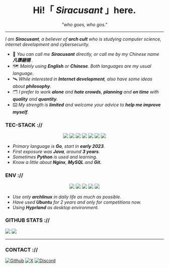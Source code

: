 

<div style="text-align: center;"><h1>Hi!「 <i>Siracusant </i>」here.</h1></div>
<div style="text-align: center;"><i>"who goes, who gos."</i></div> 

- - -

*I am **Siracusant**, a believer of ***arch cult*** who is studying computer science, internet development and cybersecurity.*

- 📡 *You can call me **Siracusant** directly, or call me by my Chinese name **凡隳翮翎** .*
- 🗺️ *Mainly using **English** or **Chinese**. Both languages are my usual language.*
- 🛰️ *While interested in **Internet development**, also have some ideas about **philosophy**.*
- 🗂️ *I prefer to work **alone** and **hate crowds**, **planning** and **on time** with **quality** and **quantity**.*
- ⌨️ *My strength is **limited** and welcome your advice to **help me improve myself**.*


### TEC-STACK ://

<div align="center">
    <a href="https://go.dev/"><img src="https://img.shields.io/badge/go-00b1ff?style=for-the-badge&logo=go&logoColor=white" /></a>
    <a href="https://www.java.com/"><img src="https://img.shields.io/badge/java-c34c00?style=for-the-badge&logo=openjdk&logoColor=white" /></a>
    <a href="https://www.python.org/"><img src="https://img.shields.io/badge/Python-FFD43B?style=for-the-badge&logo=python&logoColor=blue" /></a>
    <a href="https://nginx.org/en/"><img src="https://img.shields.io/badge/nginx-009111?style=for-the-badge&logo=nginx&logoColor=white" /></a>
    <a href="https://www.mysql.com/"><img src="https://img.shields.io/badge/mysql-005868?style=for-the-badge&logo=mysql&logoColor=white" /></a>
    <a href="https://www.jetbrains.com/go/"><img src="https://img.shields.io/badge/goland-2f14a9?style=for-the-badge&logo=goland&logoColor=white" /></a>
    <a href="https://git-scm.com/"><img src="https://img.shields.io/badge/GIT-E44C30?style=for-the-badge&logo=git&logoColor=white" /></a>

</div>

- *Primary language is **Go**, start in **early 2023**.*
- *First exposure was **Java**, around **3 years**.*
- *Sometimes **Python** is used and learning.*
- *Know a little about **Nginx**, **MySQL** and **Git.***


### ENV ://

<div align="center">
    <a href="https://archlinux.org/"><img src="https://img.shields.io/badge/arch-1793F1?style=for-the-badge&logo=arch-linux&logoColor=white" /></a>
    <a href="https://ubuntu.com/"><img src="https://img.shields.io/badge/ubuntu-F46D01?style=for-the-badge&logo=ubuntu&logoColor=white" /></a>
    <a href="https://www.mozilla.org/"><img src="https://img.shields.io/badge/Firefox-FF7139?style=for-the-badge&logo=Firefox-Browser&logoColor=white" /></a>
    <a href="https://alacritty.org/"><img src="https://img.shields.io/badge/Alacritty-393939?style=for-the-badge&logo=alacritty&logoColor=white" /></a>
    <a href="https://hyprland.org/"><img src="https://img.shields.io/badge/hyprland-22c2bc?style=for-the-badge&logo=hyprland&logoColor=white" /></a>

</div>

- *Use only **archlinux** in daily life as much as possible.*
- *Have used **Ubuntu** for 2 years and only for competitions now.*
- *Using **Hyprland** as desktop environment.*


### GITHUB STATS ://

![](https://github-readme-stats.vercel.app/api?username=Siracusant&show_icons=true&text_bold=false&bg_color=20242a&border_color=0000&title_color=fff&text_color=afbac4&icon_color=3190f3&ring_color=3190f3&border_radius=20)
![](https://github-readme-stats.vercel.app/api/top-langs/?username=Siracusant&layout=compact&bg_color=242930&border_color=0000&title_color=fff&text_color=afbac4&border_radius=20)

- - -

### CONTACT ://

[![Github](https://img.shields.io/badge/@Siracusant-000000?style=for-the-badge&logo=github&logoColor=white)](https://github.com/Siracusant)
[![X](https://img.shields.io/badge/@Siracusant-000000?style=for-the-badge&logo=x&logoColor=white)](https://x.com/Siracusant)
[![Discord](https://img.shields.io/badge/@Siracusant-000000?style=for-the-badge&logo=discord&logoColor=white)]()
